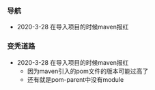 ### 导航

- 2020-3-28 在导入项目的时候maven报红
 
 
 
 
 
 
 ### 变秃道路
 - 2020-3-28 在导入项目的时候maven报红
    - 因为maven引入的pom文件的版本可能过高了
    - 还有就是pom-parent中没有module